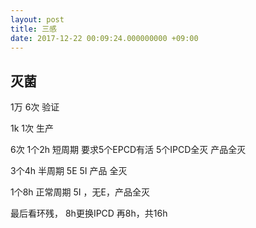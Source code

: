 ```yaml
---
layout: post
title: 三感
date: 2017-12-22 00:09:24.000000000 +09:00
---
```


## 灭菌
1万 6次 验证

1k 1次  生产

6次  1个2h 短周期 要求5个EPCD有活 5个IPCD全灭 产品全灭

3个4h 半周期 5E 5I 产品 全灭

1个8h 正常周期 5I ，无E，产品全灭

最后看环残， 8h更换IPCD 再8h，共16h
